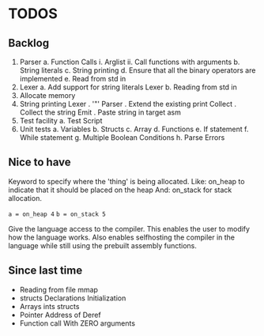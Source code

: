 # TODOS

## Backlog

1. Parser
    a. Function Calls
        i.  Arglist
        ii. Call functions with arguments
    b. String literals
    c. String printing
    d. Ensure that all the binary operators are implemented
    e. Read from std in
2. Lexer
    a. Add support for string literals Lexer
    b. Reading from std in
3. Allocate memory
4. String printing
    Lexer . '"'
    Parser . Extend the existing print
    Collect . Collect the string
    Emit . Paste string in target asm
5. Test facility
    a. Test Script
6. Unit tests
    a. Variables
    b. Structs
    c. Array
    d. Functions
    e. If statement
    f. While statement
    g. Multiple Boolean Conditions
    h. Parse Errors

## Nice to have

Keyword to specify where the 'thing' is being allocated.
Like: on_heap to indicate that it should be placed on the heap
And: on_stack for stack allocation.

`a = on_heap 4`
`b = on_stack 5`

Give the language access to the compiler.
This enables the user to modify how the language works.
Also enables selfhosting the compiler in the language while still
using the prebuilt assembly functions.

## Since last time

* Reading from file
    mmap
* structs
    Declarations
    Initialization
* Arrays
    ints
    structs
* Pointer
    Address of
    Deref
* Function call
    With ZERO arguments
